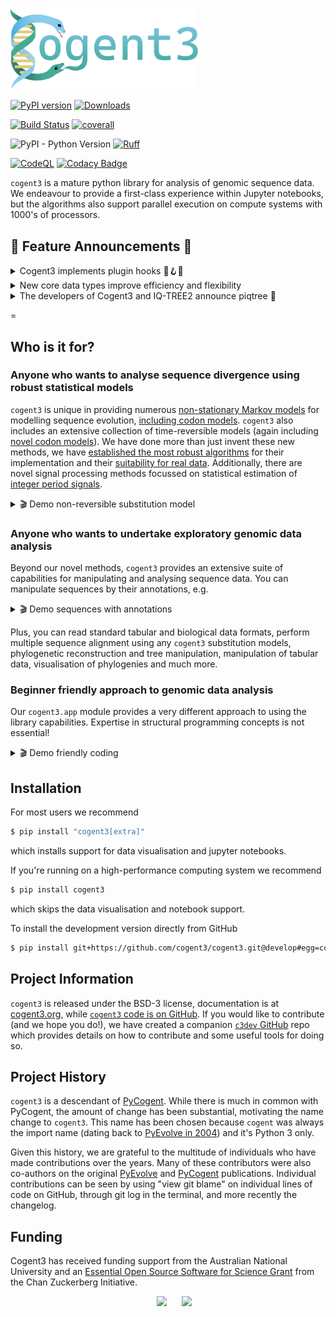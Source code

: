 
<p align="left">
  <img src="https://raw.githubusercontent.com/cogent3/cogent3.github.io/e72df8c155c100f502b6a7009347d1821ab3adef/doc/_static/c3-logo.svg" width="300">
</p>

[![PyPI version](https://badge.fury.io/py/cogent3.svg)](https://badge.fury.io/py/cogent3)
[![Downloads](https://pepy.tech/badge/cogent3/month)](https://pepy.tech/project/cogent3)

[![Build Status](https://github.com/cogent3/cogent3/workflows/CI/badge.svg?branch=develop)](https://github.com/cogent3/cogent3/actions?workflow=CI)
[![coverall](https://coveralls.io/repos/github/cogent3/cogent3/badge.svg?branch=develop)](https://coveralls.io/github/cogent3/cogent3?branch=develop)

![PyPI - Python Version](https://img.shields.io/pypi/pyversions/cogent3)
[![Ruff](https://img.shields.io/endpoint?url=https://raw.githubusercontent.com/astral-sh/ruff/main/assets/badge/v2.json)](https://github.com/astral-sh/ruff)

[![CodeQL](https://github.com/cogent3/cogent3/actions/workflows/codeql.yml/badge.svg)](https://github.com/cogent3/cogent3/actions/workflows/codeql.yml)
[![Codacy Badge](https://app.codacy.com/project/badge/Grade/e80e3441de59449bb1a4d8ad1fdea4fa)](https://app.codacy.com/gh/cogent3/cogent3/dashboard?utm_source=gh&utm_medium=referral&utm_content=&utm_campaign=Badge_grade)

`cogent3` is a mature python library for analysis of genomic sequence data. We endeavour to provide a first-class experience within Jupyter notebooks, but the algorithms also support parallel execution on compute systems with 1000's of processors.

## 📣 Feature Announcements 📣

<details>
  <summary> Cogent3 implements plugin hooks 🔌🪝🎉 </summary>

We have implemented the infrastructure to support hook-style plugins. We have definied a single hook now -- the new type ``Alignment.quick_tree()`` method checks for an external plugin for calculation. There are no implementations available yet, but stay tuned as the developers of [piqtree](https://pypi.org/project/piqtree) will be implementing support for this very soon.

</details>

<details>
  <summary> New core data types improve efficiency and flexibility </summary>

The cogent3 development team 👾 have been hard at work modernising the core internals 💪🛠.

The grand rewrite of alignment classes is ready for use! The new approach gives us the foundation for major performance improvements in the future. As with the moltype, alphabet, genetic code and `SequenceCollection`, you can select the new class via `make_aligned_seqs()` or `load_aligned_seqs()` by specifying `new_type=True`.

These are not yet the default and are not fully integrated into the existing code. They can also differ in their API relative to the classes they replace. 

We encourage experimentation in cases where integration with old objects is NOT required and [look forward to any feedback](https://github.com/cogent3/cogent3/discussions)!

</details>

<details>
  <summary> The developers of Cogent3 and IQ-TREE2 announce piqtree 🎉 </summary>

Speaking of plugins, our first major third-party plugin is [piqtree](https://pypi.org/project/piqtree). Try it out and [give us feedback](https://github.com/iqtree/piqtree2/discussions).

</details>


=
## Who is it for?

### Anyone who wants to analyse sequence divergence using robust statistical models

`cogent3` is unique in providing numerous [non-stationary Markov models](http://www.ncbi.nlm.nih.gov/pubmed/25503772) for modelling sequence evolution, [including codon models](https://www.ncbi.nlm.nih.gov/pubmed/28175284). `cogent3` also includes an extensive collection of time-reversible models (again including [novel codon models](https://www.ncbi.nlm.nih.gov/pubmed/19815689)). We have done more than just invent these new methods, we have [established the most robust algorithms](https://www.ncbi.nlm.nih.gov/pubmed/19099591) for their implementation and their [suitability for real data](https://www.ncbi.nlm.nih.gov/pubmed/23935949). Additionally, there are novel signal processing methods focussed on statistical estimation of [integer period signals](https://www.ncbi.nlm.nih.gov/pubmed/21527008).

<details>
  <summary> 🎬 Demo non-reversible substitution model </summary>
    <video src="https://user-images.githubusercontent.com/3102996/253845402-f511af2c-c2e2-48bc-8f6e-f9b0f05697e9.mp4" controls="controls" style="max-height:640px">
    </video>
</details>

### Anyone who wants to undertake exploratory genomic data analysis

Beyond our novel methods, `cogent3` provides an extensive suite of capabilities for manipulating and analysing sequence data. You can manipulate sequences by their annotations, e.g.

<details>
  <summary> 🎬 Demo sequences with annotations </summary>
    <video src="https://user-images.githubusercontent.com/3102996/253847297-2611cda8-e078-4b86-a269-43fbf6ced14c.mp4" controls="controls" style="max-height:640px">
    </video>
</details>

Plus, you can read standard tabular and biological data formats, perform multiple sequence alignment using any `cogent3` substitution models, phylogenetic reconstruction and tree manipulation, manipulation of tabular data, visualisation of phylogenies and much more.

### Beginner friendly approach to genomic data analysis

Our `cogent3.app` module provides a very different approach to using the library capabilities. Expertise in structural programming concepts is not essential!

<details>
  <summary> 🎬 Demo friendly coding </summary>
    <video src="https://user-images.githubusercontent.com/3102996/253849168-a821de1a-1aad-4761-970f-e365f6b3b1cd.mp4" controls="controls" style="max-height:640px">
    </video>
</details>

## Installation

For most users we recommend

```bash
$ pip install "cogent3[extra]"
```

which installs support for data visualisation and jupyter notebooks.

If you're running on a high-performance computing system we recommend

```bash
$ pip install cogent3
```

which skips the data visualisation and notebook support.

To install the development version directly from GitHub

```bash
$ pip install git+https://github.com/cogent3/cogent3.git@develop#egg=cogent3
```

## Project Information

`cogent3` is released under the BSD-3 license, documentation is at [cogent3.org](https://cogent3.org), while [`cogent3` code is on GitHub](https://github.com/cogent3/cogent3). If you would like to contribute (and we hope you do!), we have created a companion [`c3dev` GitHub](https://github.com/cogent3/c3dev) repo which provides details on how to contribute and some useful tools for doing so.

## Project History

`cogent3` is a descendant of [PyCogent](https://github.com/pycogent/pycogent.github.com). While there is much in common with PyCogent, the amount of change has been substantial, motivating the name change to `cogent3`. This name has been chosen because `cogent` was always the import name (dating back to [PyEvolve in 2004](https://www.ncbi.nlm.nih.gov/pubmed/14706121)) and it's Python 3 only.

Given this history, we are grateful to the multitude of individuals who have made contributions over the years. Many of these contributors were also co-authors on the original [PyEvolve](https://www.ncbi.nlm.nih.gov/pubmed/14706121) and [PyCogent](https://www.ncbi.nlm.nih.gov/pubmed/17708774) publications. Individual contributions can be seen by using "view git blame" on individual lines of code on GitHub, through git log in the terminal, and more recently the changelog.

## Funding

Cogent3 has received funding support from the Australian National University and an [Essential Open Source Software for Science Grant](https://chanzuckerberg.com/eoss/proposals/cogent3-python-apis-for-iq-tree-and-graphbin-via-a-plug-in-architecture/) from the Chan Zuckerberg Initiative.

<p align="center">
  &nbsp;&nbsp;&nbsp;&nbsp;
  <img src="https://webstyle.anu.edu.au/_anu/4/images/logos/2x_anu_logo_small.svg" height="100">
  &nbsp;&nbsp;&nbsp;&nbsp;
  <img src="https://chanzuckerberg.com/wp-content/themes/czi/img/logo.svg" height="110">
</p>
